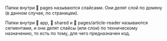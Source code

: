 Папки внутри 📂 pages называются слайсами. Они делят слой по домену (в данном случае, по страницам).

Папки внутри 📂 app, 📂 shared и 📂 pages/article-reader называются сегментами, и они делят слайсы (или слои) по техническому назначению, то есть по тому, для чего предназначен код.
